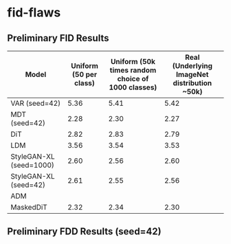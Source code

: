 # fid-flaws

## Preliminary FID Results

| Model                   | Uniform (50 per class) | Uniform (50k times random choice of 1000 classes) | Real (Underlying ImageNet distribution ~50k) |
|-------------------------|------------------------|---------------------------------------------------|----------------------------------------------|
| VAR (seed=42)           | 5.36 | 5.41 | 5.42 |
| MDT (seed=42)           | 2.28 | 2.30 | 2.27 |
| DiT                     | 2.82 | 2.83 | 2.79 |
| LDM                     | 3.56 | 3.54 | 3.53 |
| StyleGAN-XL (seed=1000) | 2.60 | 2.56 | 2.60 |
| StyleGAN-XL (seed=42)   | 2.61 | 2.55 | 2.56 |
| ADM                     |      |      |      |
| MaskedDiT               | 2.32 | 2.34 | 2.30 |

## Preliminary FDD Results (seed=42)